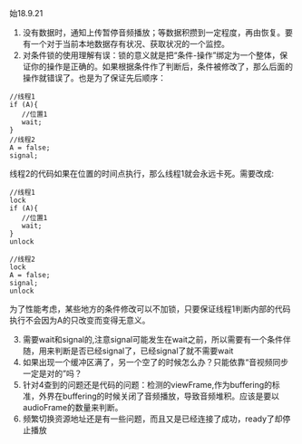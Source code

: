 始18.9.21

1. 没有数据时，通知上传暂停音频播放；等数据积攒到一定程度，再由恢复。要有一个对于当前本地数据存有状况、获取状况的一个监控。
2. 对条件锁的使用理解有误：锁的意义就是把“条件-操作”绑定为一个整体，保证你的操作是正确的。如果根据条件作了判断后，条件被修改了，那么后面的操作就错误了。也是为了保证先后顺序：
	
 ```
 //线程1
 if (A){
 	//位置1
 	wait;
 }
 //线程2
 A = false;
 signal;
 ```
 线程2的代码如果在位置的时间点执行，那么线程1就会永远卡死。需要改成:
 
 ```
 //线程1
 lock
 if (A){
 	//位置1
 	wait;
 }
 unlock
 
 //线程2
 lock
 A = false;
 signal;
 unlock
 ```
 
 为了性能考虑，某些地方的条件修改可以不加锁，只要保证线程1判断内部的代码执行不会因为A的只改变而变得无意义。
 
3. 需要wait和signal的,注意signal可能发生在wait之前，所以需要有一个条件伴随，用来判断是否已经signal了，已经signal了就不需要wait
4. 如果出现一个缓冲区满了，另一个空了的时候怎么办？只能依靠“音视频同步一定是对的”吗？
5. 针对4查到的问题还是代码的问题：检测的viewFrame,作为buffering的标准，外界在buffering的时候关闭了音频播放，导致音频堆积。应该是要以audioFrame的数量来判断。
6. 频繁切换资源地址还是有一些问题，而且又是已经连接了成功，ready了却停止播放